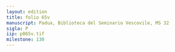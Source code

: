 ```yaml
---
layout: edition
title: folio 65v
manuscript: Padua, Biblioteca del Seminario Vescovile, MS 32
sigla: P
iip: p065v.tif
milestone: 130
---
```

